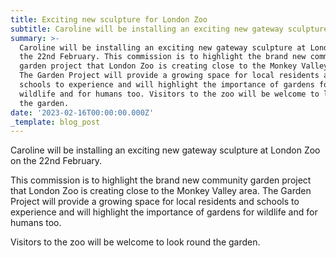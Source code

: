 ```yaml
---
title: Exciting new sculpture for London Zoo
subtitle: Caroline will be installing an exciting new gateway sculpture at London Zoo on the 22nd February.
summary: >-
  Caroline will be installing an exciting new gateway sculpture at London Zoo on
  the 22nd February. This commission is to highlight the brand new community
  garden project that London Zoo is creating close to the Monkey Valley area.
  The Garden Project will provide a growing space for local residents and
  schools to experience and will highlight the importance of gardens for
  wildlife and for humans too. Visitors to the zoo will be welcome to look round
  the garden.
date: '2023-02-16T00:00:00.000Z'
_template: blog_post
---
```


Caroline will be installing an exciting new gateway sculpture at London Zoo on the 22nd February.
  
This commission is to highlight the brand new community
garden project that London Zoo is creating close to the Monkey Valley area.
The Garden Project will provide a growing space for local residents and
schools to experience and will highlight the importance of gardens for
wildlife and for humans too.

Visitors to the zoo will be welcome to look round the garden.